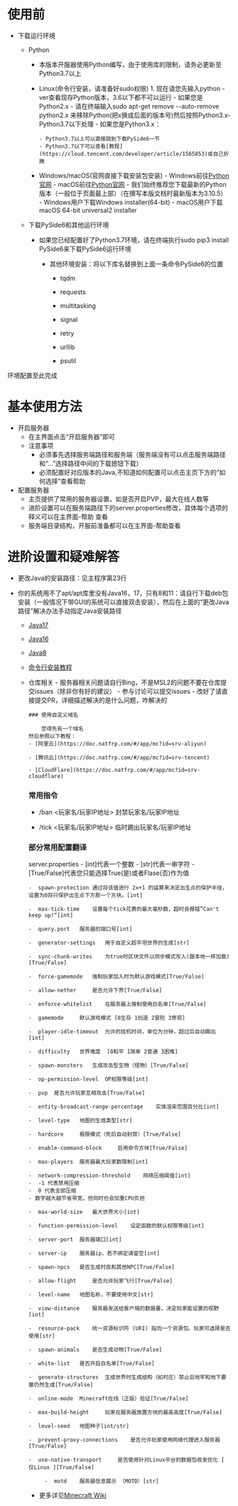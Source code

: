 # 使用前
- 下载运行环境
	- Python
		- 本版本开服器使用Python编写，由于使用库的限制，请务必更新至Python3.7以上
      - Linux(命令行安装，请准备好sudo权限)
            1. 现在请您先输入python -ver查看现存Python版本，3.6以下都不可以运行
    			- 如果您是Python2.x
        			- 请在终端输入sudo apt-get remove --auto-remove python2.x  来移除Python(把x换成后面的版本号)然后按照Python3.x-Python3.7以下处理
    			- 如果您是Python3.x：
  
    		- Python3.7以上可以直接跳到下载PySide6一节
    		- Python3.7以下可以查看[教程](https://cloud.tencent.com/developer/article/1565853)或自己折腾
      - Windows/macOS(官网直接下载安装包安装)
            - Windows前往[Python官网](https://www.python.org/downloads/windows/)
            - macOS前往[Python官网](https://www.python.org/downloads/macos/)
            - 我们始终推荐您下载最新的Python版本（一般位于页面最上部）（在撰写本版文档时最新版本为3.10.5）
            - Windows用户下载Windows installer(64-bit)
            - macOS用户下载macOS 64-bit universal2 installer
	- 下载PySide6和其他运行环境
	
 		- 如果您已经配置好了Python3.7环境，请在终端执行sudo pip3 install PySide6来下载PySide6运行环境
	      
			- 其他环境安装：将以下库名替换到上面一条命令PySide6的位置
		  
				- tqdm
		  
				- requests
		  
				- multitasking
		  
				- signal
		  
				- retry
		  
				- urllib
		  
				- psutil


环境配置至此完成



# 基本使用方法
- 开启服务器
	- 在主界面点击“开启服务器”即可
	- 注意事项
		- 必须事先选择服务端路径和服务端（服务端没有可以点击服务端路径和“...”选择路径中间的下载摁钮下载）
		- 必须配置好对应版本的Java,不知道如何配置可以点击主页下方的“如何选择”查看帮助
- 配置服务器
	- 主页提供了常用的服务器设置，如是否开启PVP，最大在线人数等
	- 进阶设置可以在服务端路径下的server.properties修改，具体每个选项的释义可以在主界面-帮助 查看
	- 服务端目录结构，开服前准备都可以在主界面-帮助查看

# 进阶设置和疑难解答

- 更改Java的安装路径：见主程序第23行

- 你的系统用不了apt/apt库里没有Java16，17，只有8和11：请自行下载deb包安装（一般情况下带GUI的系统可以直接双击安装），然后在上面的“更改Java路径”解决办法手动指定Java安装路径
	- [Java17](https://www.oracle.com/java/technologies/downloads/)
	
	- [Java16](https://www.oracle.com/java/technologies/javase/jdk16-archive-downloads.html)
	
	- [Java8](https://www.oracle.com/java/technologies/javase/javase8u211-later-archive-downloads.html)
  
  - [命令行安装教程](https://blog.csdn.net/oMcLin/article/details/108725325)
  
  - 仓库相关
	      - 服务器相关问题请自行Bing，不是MSL2的问题不要在仓库提交issues（除非你有好的建议）
	      - 参与讨论可以提交issues
	      - 改好了请直接提交PR，详细描述解决的是什么问题，咋解决的
	  
        ### 使用自定义域名

            您得先有一个域名 
        然后参照以下教程：
        - [阿里云](https://doc.natfrp.com/#/app/mc?id=srv-aliyun)

        - [腾讯云](https://doc.natfrp.com/#/app/mc?id=srv-tencent)

        - [CloudFlare](https://doc.natfrp.com/#/app/mc?id=srv-cloudflare)

	### 常用指令
		
	 -  /ban <玩家名/玩家IP地址>  封禁玩家名/玩家IP地址
		
     -  /tick <玩家名/玩家IP地址>  临时踢出玩家名/玩家IP地址
    ### 部分常用配置翻译
     server.properties
        - [int]代表一个整数
            - [str]代表一串字符
            - [True/False]代表您只能选择True(是)或者Flase(否)作为值
    
        -  spawn-protection	通过将该值进行 2x+1 的运算来决定出生点的保护半径，设置为0将只保护出生点下方那一个方块。[int]
        
        -  max-tick-time 	设置每个tick花费的最大毫秒数，超时会报错”Can't keep up!“[int]
        
        -  query.port 	服务器的端口号[int]
        
        -  generator-settings 	用于自定义超平坦世界的生成[str]
        
        -  sync-chunk-writes 	为true时区块文件以同步模式写入(跟本地一样加载) [True/False]
        
        -  force-gamemode 	强制玩家加入时为默认游戏模式[True/False]
        
        -  allow-nether 	是否允许下界[True/False]
        
        -  enforce-whitelist 	在服务器上强制使用白名单[True/False]
        
        -  gamemode 	默认游戏模式 [0生存 1创造 2冒险 3旁观]
        
        -  player-idle-timeout 	允许的挂机时间，单位为分钟，超过后自动踢出[int]
        
        -  difficulty 	世界难度  [0和平 1简单 2普通 3困难]
        
        -  spawn-monsters 	生成攻击型生物（怪物）[True/False]
        
        -  op-permission-level 	OP权限等级[int]
        
        -  pvp 	是否允许玩家互相攻击[True/False]
        
        -  entity-broadcast-range-percentage 	实体渲染范围百分比[int]
        
        -  level-type 	地图的生成类型[str]
        
        -  hardcore 	极限模式（死后自动封禁）[True/False]
        
        -  enable-command-block 	启用命令方块[True/False]
        
        -  max-players	服务器最大玩家数限制[int]
        
        -  network-compression-threshold 	网络压缩阈值[int]
        -  -1 代表禁用压缩
        -  0 代表全部压缩
        - 数字越大越节省带宽，但同时也会加重CPU负担
        
        -  max-world-size 	最大世界大小[int]
        
        -  function-permission-level 	设定函数的默认权限等级[int]
        
        -  server-port 	服务器端口[int]
        
        -  server-ip 	服务器ip，若不绑定请留空[int]
        
        -  spawn-npcs 	是否生成村民和其他NPC[True/False]
        
        -  allow-flight 	是否允许玩家飞行[True/False]
        
        -  level-name 	地图名称，不要使用中文[str]
        
        -  view-distance 	服务器发送给客户端的数据量，决定玩家能设置的视野[int]
        
        -  resource-pack 	统一资源标识符 (URI) 指向一个资源包。玩家可选择是否使用[str]
        
        -  spawn-animals	是否生成动物[True/False]
        
        -  white-list 	是否开启白名单[True/False]
        
        -  generate-structures 	生成世界时生成结构（如村庄）禁止后地牢和地下要塞仍然生成[True/False]
        
        -  online-mode 	Minecraft在线（正版）验证[True/False]
        
        -  max-build-height 	玩家在服务器放置方块的最高高度[True/False]
        
        -  level-seed 	地图种子[int/str]
        
        -  prevent-proxy-connections 	是否允许玩家使用网络代理进入服务器[True/False]
        
        -  use-native-transport 	是否使用针对Linux平台的数据包收发优化 [ 仅Linux ][True/False]
        
		     -  motd 	服务器信息展示 （MOTD）[str]
    
    - 更多详见[Minecraft Wiki](https://minecraft.fandom.com/zh/wiki/Server.properties?variant=zh)
    

